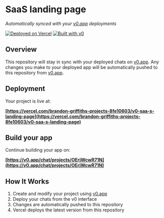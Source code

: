 # SaaS landing page

*Automatically synced with your [v0.app](https://v0.app) deployments*

[![Deployed on Vercel](https://img.shields.io/badge/Deployed%20on-Vercel-black?style=for-the-badge&logo=vercel)](https://vercel.com/brandon-griffiths-projects-8fe10603/v0-saa-s-landing-page)
[![Built with v0](https://img.shields.io/badge/Built%20with-v0.app-black?style=for-the-badge)](https://v0.app/chat/projects/OErjWcwR71N)

## Overview

This repository will stay in sync with your deployed chats on [v0.app](https://v0.app).
Any changes you make to your deployed app will be automatically pushed to this repository from [v0.app](https://v0.app).

## Deployment

Your project is live at:

**[https://vercel.com/brandon-griffiths-projects-8fe10603/v0-saa-s-landing-page](https://vercel.com/brandon-griffiths-projects-8fe10603/v0-saa-s-landing-page)**

## Build your app

Continue building your app on:

**[https://v0.app/chat/projects/OErjWcwR71N](https://v0.app/chat/projects/OErjWcwR71N)**

## How It Works

1. Create and modify your project using [v0.app](https://v0.app)
2. Deploy your chats from the v0 interface
3. Changes are automatically pushed to this repository
4. Vercel deploys the latest version from this repository